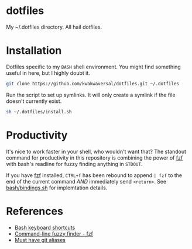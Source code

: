 # dotfiles
My ~/.dotfiles directory. All hail dotfiles.

# Installation
Dotfiles specific to my `BASH` shell environment. You might find something
useful in here, but I highly doubt it.

```bash
git clone https://github.com/kwakwaversal/dotfiles.git ~/.dotfiles
```

Run the script to set up symlinks. It will only create a symlink if the file
doesn't currently exist.

```sh
sh ~/.dotfiles/install.sh
```

# Productivity
It's nice to work faster in your shell, who wouldn't want that? The standout
command for productivity in this repository is combining the power of [fzf] with
bash's readline for fuzzy finding anything in `STDOUT`.

If you have [fzf] installed, `CTRL+f` has been rebound to append `| fzf` to the
end of the current command *AND* immediately send `<return>`. See
[bash/bindings.sh](bash/bindings.sh) for implemtation details.

# References
* [Bash keyboard shortcuts](https://ss64.com/bash/syntax-keyboard.html)
* [Command-line fuzzy finder - fzf](https://github.com/junegunn/fzf)
* [Must have git aliases](http://durdn.com/blog/2012/11/22/must-have-git-aliases-advanced-examples/)

[fzf]: https://github.com/junegunn/fzf
